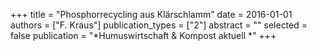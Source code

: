 +++
title = "Phosphorrecycling aus Klärschlamm"
date = 2016-01-01
authors = ["F. Kraus"]
publication_types = ["2"]
abstract = ""
selected = false
publication = "*Humuswirtschaft & Kompost aktuell *"
+++

